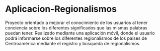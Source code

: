 # Aplicacion-Regionalismos
Proyecto orientado a mejorar el conocimiento de los usuarios al tener conciencia sobre
los diferentes significados que las mismas palabras puedan tener. Realizado mediante
una aplicación móvil, donde el usuario podrá informarse sobre los diferentes regionalismos de
los países de Centroamérica mediante el registro y búsqueda de regionalismos.
